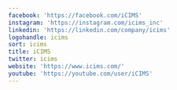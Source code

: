 ```yaml
---
facebook: 'https://facebook.com/iCIMS'
instagram: 'https://instagram.com/icims_inc'
linkedin: 'https://linkedin.com/company/icims'
logohandle: icims
sort: icims
title: iCIMS
twitter: icims
website: 'https://www.icims.com/'
youtube: 'https://youtube.com/user/iCIMS'
---
```

